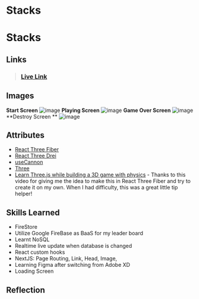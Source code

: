 # Stacks

# Stacks

## Links
> ### [Live Link](https://stacks-iota.vercel.app/)

## Images 
**Start Screen**
![image](public/images/screenshots/start.png)
**Playing Screen**
![image](public/images/screenshots/playing.png)
**Game Over Screen**
![image](public/images/screenshots/gameover.png)
**Destroy Screen **
![image](public/images/screenshots/destroy.png)


## Attributes
- [React Three Fiber](https://github.com/pmndrs/react-three-fiber) 
- [React Three Drei](https://github.com/pmndrs/drei) 
- [useCannon](hhttps://github.com/pmndrs/use-cannon) 
- [Three](https://threejs.org//) 
- [Learn Three.js while building a 3D game with physics](https://www.youtube.com/watch?v=hBiGFpBle7E&t=1929s) - Thanks to this video for giving me the idea to make this in React Three Fiber and try to create it on my own. When I had difficulty, this was a great little tip helper!




## Skills Learned
* FireStore
* Utilize Google FireBase as BaaS for my leader board
* Learnt NoSQL
* Realtime live update when database is changed
* React custom hooks
* NextJS: Page Routing, Link, Head, Image,
* Learning Figma after switching from Adobe XD
* Loading Screen 

## Reflection

